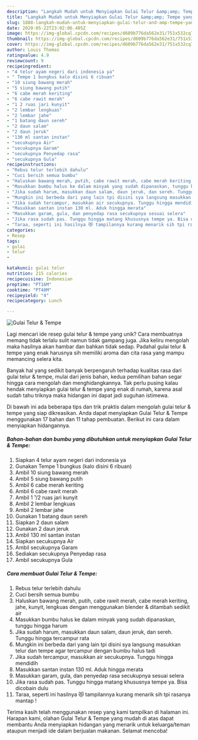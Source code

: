 ```yaml
---
description: "Langkah Mudah untuk Menyiapkan Gulai Telur &amp;amp; Tempe yang Enak"
title: "Langkah Mudah untuk Menyiapkan Gulai Telur &amp;amp; Tempe yang Enak"
slug: 1888-langkah-mudah-untuk-menyiapkan-gulai-telur-and-amp-tempe-yang-enak
date: 2020-05-22T23:02:06.405Z
image: https://img-global.cpcdn.com/recipes/d609b776da562e31/751x532cq70/gulai-telur-tempe-foto-resep-utama.jpg
thumbnail: https://img-global.cpcdn.com/recipes/d609b776da562e31/751x532cq70/gulai-telur-tempe-foto-resep-utama.jpg
cover: https://img-global.cpcdn.com/recipes/d609b776da562e31/751x532cq70/gulai-telur-tempe-foto-resep-utama.jpg
author: Louis Thomas
ratingvalue: 4.9
reviewcount: 9
recipeingredient:
- "4 telur ayam negeri dari indonesia ya"
- " Tempe 1 bungkus kalo disini 6 ribuan"
- "10 siung bawang merah"
- "5 siung bawang putih"
- "6 cabe merah keriting"
- "6 cabe rawit merah"
- "1 2 ruas jari kunyit"
- "2 lembar lengkuas"
- "2 lembar jahe"
- "1 batang daun sereh"
- "2 daun salam"
- "2 daun jeruk"
- "130 ml santan instan"
- "secukupnya Air"
- "secukupnya Garam"
- "secukupnya Penyedap rasa"
- "secukupnya Gula"
recipeinstructions:
- "Rebus telur terlebih dahulu"
- "Cuci bersih semua bumbu"
- "Haluskan bawang merah, putih, cabe rawit merah, cabe merah keriting, jahe, kunyit, lengkuas dengan menggunakan blender &amp; ditambah sedikit air"
- "Masukkan bumbu halus ke dalam minyak yang sudah dipanaskan, tunggu hingga harum"
- "Jika sudah harum, masukkan daun salam, daun jeruk, dan sereh. Tunggu hingga tercampur rata"
- "Mungkin ini berbeda dari yang lain tpi disini sya langsung masukkan telur dan tempe agar tercampur dengan bumbu halus tadi"
- "Jika sudah tercampur, masukkan air secukupnya. Tunggu hingga mendidih"
- "Masukkan santan instan 130 ml. Aduk hingga merata"
- "Masukkan garam, gula, dan penyedap rasa secukupnya sesuai selera"
- "Jika rasa sudah pas. Tunggu hingga matang khususnya tempe ya. Bisa dicobain dulu"
- "Taraa, seperti ini hasilnya 😻 tampilannya kurang menarik sih tpi rasanya mantap !"
categories:
- Resep
tags:
- gulai
- telur
- 

katakunci: gulai telur  
nutrition: 215 calories
recipecuisine: Indonesian
preptime: "PT16M"
cooktime: "PT40M"
recipeyield: "4"
recipecategory: Lunch

---
```



![Gulai Telur &amp; Tempe](https://img-global.cpcdn.com/recipes/d609b776da562e31/751x532cq70/gulai-telur-tempe-foto-resep-utama.jpg)

Lagi mencari ide resep gulai telur &amp; tempe yang unik? Cara membuatnya memang tidak terlalu sulit namun tidak gampang juga. Jika keliru mengolah maka hasilnya akan hambar dan bahkan tidak sedap. Padahal gulai telur &amp; tempe yang enak harusnya sih memiliki aroma dan cita rasa yang mampu memancing selera kita.



Banyak hal yang sedikit banyak berpengaruh terhadap kualitas rasa dari gulai telur &amp; tempe, mulai dari jenis bahan, kedua pemilihan bahan segar hingga cara mengolah dan menghidangkannya. Tak perlu pusing kalau hendak menyiapkan gulai telur &amp; tempe yang enak di rumah, karena asal sudah tahu triknya maka hidangan ini dapat jadi suguhan istimewa.


Di bawah ini ada beberapa tips dan trik praktis dalam mengolah gulai telur &amp; tempe yang siap dikreasikan. Anda dapat menyiapkan Gulai Telur &amp; Tempe menggunakan 17 bahan dan 11 tahap pembuatan. Berikut ini cara dalam menyiapkan hidangannya.

<!--inarticleads1-->

##### Bahan-bahan dan bumbu yang dibutuhkan untuk menyiapkan Gulai Telur &amp; Tempe:

1. Siapkan 4 telur ayam negeri dari indonesia ya
1. Gunakan  Tempe 1 bungkus (kalo disini 6 ribuan)
1. Ambil 10 siung bawang merah
1. Ambil 5 siung bawang putih
1. Ambil 6 cabe merah keriting
1. Ambil 6 cabe rawit merah
1. Ambil 1 ¹/2 ruas jari kunyit
1. Ambil 2 lembar lengkuas
1. Ambil 2 lembar jahe
1. Gunakan 1 batang daun sereh
1. Siapkan 2 daun salam
1. Gunakan 2 daun jeruk
1. Ambil 130 ml santan instan
1. Siapkan secukupnya Air
1. Ambil secukupnya Garam
1. Sediakan secukupnya Penyedap rasa
1. Ambil secukupnya Gula




<!--inarticleads2-->

##### Cara membuat Gulai Telur &amp; Tempe:

1. Rebus telur terlebih dahulu
1. Cuci bersih semua bumbu
1. Haluskan bawang merah, putih, cabe rawit merah, cabe merah keriting, jahe, kunyit, lengkuas dengan menggunakan blender &amp; ditambah sedikit air
1. Masukkan bumbu halus ke dalam minyak yang sudah dipanaskan, tunggu hingga harum
1. Jika sudah harum, masukkan daun salam, daun jeruk, dan sereh. Tunggu hingga tercampur rata
1. Mungkin ini berbeda dari yang lain tpi disini sya langsung masukkan telur dan tempe agar tercampur dengan bumbu halus tadi
1. Jika sudah tercampur, masukkan air secukupnya. Tunggu hingga mendidih
1. Masukkan santan instan 130 ml. Aduk hingga merata
1. Masukkan garam, gula, dan penyedap rasa secukupnya sesuai selera
1. Jika rasa sudah pas. Tunggu hingga matang khususnya tempe ya. Bisa dicobain dulu
1. Taraa, seperti ini hasilnya 😻 tampilannya kurang menarik sih tpi rasanya mantap !




Terima kasih telah menggunakan resep yang kami tampilkan di halaman ini. Harapan kami, olahan Gulai Telur &amp; Tempe yang mudah di atas dapat membantu Anda menyiapkan hidangan yang menarik untuk keluarga/teman ataupun menjadi ide dalam berjualan makanan. Selamat mencoba!
